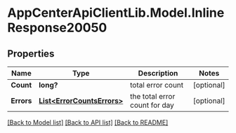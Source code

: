 # AppCenterApiClientLib.Model.InlineResponse20050
## Properties

Name | Type | Description | Notes
------------ | ------------- | ------------- | -------------
**Count** | **long?** | total error count | [optional] 
**Errors** | [**List&lt;ErrorCountsErrors&gt;**](ErrorCountsErrors.md) | the total error count for day | [optional] 

[[Back to Model list]](../README.md#documentation-for-models) [[Back to API list]](../README.md#documentation-for-api-endpoints) [[Back to README]](../README.md)

